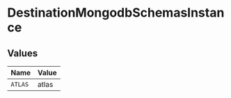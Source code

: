 # DestinationMongodbSchemasInstance


## Values

| Name    | Value   |
| ------- | ------- |
| `ATLAS` | atlas   |